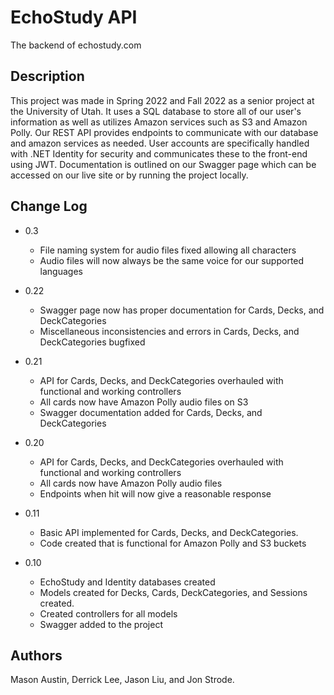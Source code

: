 # EchoStudy API

The backend of echostudy.com

## Description

This project was made in Spring 2022 and Fall 2022 as a senior project at the University of Utah. It uses a SQL database to store all of our user's information as well as utilizes Amazon services such as S3 and Amazon Polly. Our REST API provides endpoints to communicate with our database and amazon services as needed. User accounts are specifically handled with .NET Identity for security and communicates these to the front-end using JWT. Documentation is outlined on our Swagger page which can be accessed on our live site or by running the project locally.

## Change Log

* 0.3
    * File naming system for audio files fixed allowing all characters
    * Audio files will now always be the same voice for our supported languages

* 0.22
    * Swagger page now has proper documentation for Cards, Decks, and DeckCategories
    * Miscellaneous inconsistencies and errors in Cards, Decks, and DeckCategories bugfixed

* 0.21
    * API for Cards, Decks, and DeckCategories overhauled with functional and working controllers
    * All cards now have Amazon Polly audio files on S3 
    * Swagger documentation added for Cards, Decks, and DeckCategories

* 0.20
    * API for Cards, Decks, and DeckCategories overhauled with functional and working controllers
    * All cards now have Amazon Polly audio files
    * Endpoints when hit will now give a reasonable response

* 0.11
    * Basic API implemented for Cards, Decks, and DeckCategories.
    * Code created that is functional for Amazon Polly and S3 buckets 

* 0.10
    * EchoStudy and Identity databases created
	* Models created for Decks, Cards, DeckCategories, and Sessions created.
    * Created controllers for all models
    * Swagger added to the project


## Authors

Mason Austin, Derrick Lee, Jason Liu, and Jon Strode.